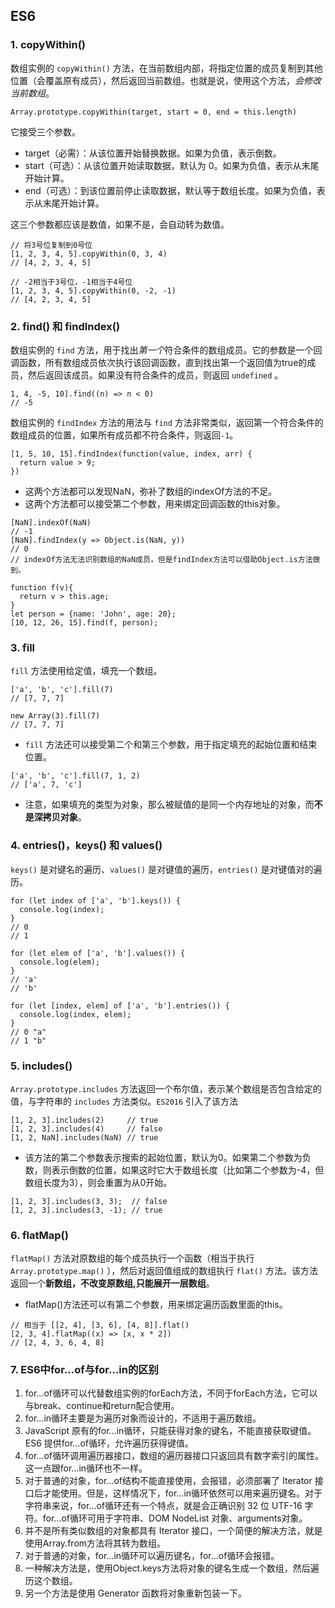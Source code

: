 ## ES6


### 1. copyWithin()

数组实例的 `copyWithin()` 方法，在当前数组内部，将指定位置的成员复制到其他位置（会覆盖原有成员），然后返回当前数组。也就是说，使用这个方法，*会修改当前数组*。

```
Array.prototype.copyWithin(target, start = 0, end = this.length)
```

它接受三个参数。

* target（必需）：从该位置开始替换数据。如果为负值，表示倒数。
* start（可选）：从该位置开始读取数据，默认为 0。如果为负值，表示从末尾开始计算。
* end（可选）：到该位置前停止读取数据，默认等于数组长度。如果为负值，表示从末尾开始计算。

这三个参数都应该是数值，如果不是，会自动转为数值。


```
// 将3号位复制到0号位
[1, 2, 3, 4, 5].copyWithin(0, 3, 4)
// [4, 2, 3, 4, 5]

// -2相当于3号位，-1相当于4号位
[1, 2, 3, 4, 5].copyWithin(0, -2, -1)
// [4, 2, 3, 4, 5]
```





### 2. find() 和 findIndex()

数组实例的 `find` 方法，用于找出*第一个*符合条件的数组成员。它的参数是一个回调函数，所有数组成员依次执行该回调函数，直到找出第一个返回值为true的成员，然后返回该成员。如果没有符合条件的成员，则返回 `undefined` 。

```
1, 4, -5, 10].find((n) => n < 0)
// -5
```

数组实例的 `findIndex` 方法的用法与 `find` 方法非常类似，返回第一个符合条件的数组成员的位置，如果所有成员都不符合条件，则返回`-1`。

```
[1, 5, 10, 15].findIndex(function(value, index, arr) {
  return value > 9;
}) 
```
* 这两个方法都可以发现NaN，弥补了数组的indexOf方法的不足。
* 这两个方法都可以接受第二个参数，用来绑定回调函数的this对象。


```
[NaN].indexOf(NaN)
// -1
[NaN].findIndex(y => Object.is(NaN, y))
// 0
// indexOf方法无法识别数组的NaN成员，但是findIndex方法可以借助Object.is方法做到。

function f(v){
  return v > this.age;
}
let person = {name: 'John', age: 20};
[10, 12, 26, 15].find(f, person); 
```






### 3. fill

`fill` 方法使用给定值，填充一个数组。

```
['a', 'b', 'c'].fill(7)
// [7, 7, 7]

new Array(3).fill(7)
// [7, 7, 7]
```

* `fill` 方法还可以接受第二个和第三个参数，用于指定填充的起始位置和结束位置。

```
['a', 'b', 'c'].fill(7, 1, 2)
// ['a', 7, 'c']

```


* 注意，如果填充的类型为对象，那么被赋值的是同一个内存地址的对象，而**不是深拷贝对象**。







### 4. entries()，keys() 和 values()

`keys()` 是对键名的遍历、`values()` 是对键值的遍历，`entries()` 是对键值对的遍历。

```
for (let index of ['a', 'b'].keys()) {
  console.log(index);
}
// 0
// 1

for (let elem of ['a', 'b'].values()) {
  console.log(elem);
}
// 'a'
// 'b'

for (let [index, elem] of ['a', 'b'].entries()) {
  console.log(index, elem);
}
// 0 "a"
// 1 "b"
```



### 5. includes()

`Array.prototype.includes` 方法返回一个布尔值，表示某个数组是否包含给定的值，与字符串的 `includes` 方法类似。`ES2016`  引入了该方法

```
[1, 2, 3].includes(2)     // true
[1, 2, 3].includes(4)     // false
[1, 2, NaN].includes(NaN) // true
```

* 该方法的第二个参数表示搜索的起始位置，默认为0。如果第二个参数为负数，则表示倒数的位置，如果这时它大于数组长度（比如第二个参数为-4，但数组长度为3），则会重置为从0开始。

```
[1, 2, 3].includes(3, 3);  // false
[1, 2, 3].includes(3, -1); // true
```






### 6. flatMap()

`flatMap()` 方法对原数组的每个成员执行一个函数（相当于执行 `Array.prototype.map()` ），然后对返回值组成的数组执行 `flat()` 方法。该方法返回一个**新数组，不改变原数组,只能展开一层数组**。

* flatMap()方法还可以有第二个参数，用来绑定遍历函数里面的this。


```
// 相当于 [[2, 4], [3, 6], [4, 8]].flat()
[2, 3, 4].flatMap((x) => [x, x * 2])
// [2, 4, 3, 6, 4, 8]
```



### 7. ES6中for…of与for…in的区别




1. for…of循环可以代替数组实例的forEach方法，不同于forEach方法，它可以与break、continue和return配合使用。 
2. for…in循环主要是为遍历对象而设计的，不适用于遍历数组。 
3. JavaScript 原有的for…in循环，只能获得对象的键名，不能直接获取键值。ES6 提供for…of循环，允许遍历获得键值。 
4. for…of循环调用遍历器接口，数组的遍历器接口只返回具有数字索引的属性。这一点跟for…in循环也不一样。 
5. 对于普通的对象，for…of结构不能直接使用，会报错，必须部署了 Iterator 接口后才能使用。但是，这样情况下，for…in循环依然可以用来遍历键名。对于字符串来说，for…of循环还有一个特点，就是会正确识别 32 位 UTF-16 字符。for…of循环可用于字符串、DOM NodeList 对象、arguments对象。 
6. 并不是所有类似数组的对象都具有 Iterator 接口，一个简便的解决方法，就是使用Array.from方法将其转为数组。 
7. 对于普通的对象，for…in循环可以遍历键名，for…of循环会报错。 
8. 一种解决方法是，使用Object.keys方法将对象的键名生成一个数组，然后遍历这个数组。 
9. 另一个方法是使用 Generator 函数将对象重新包装一下。



